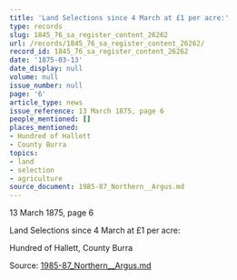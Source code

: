```yaml
---
title: 'Land Selections since 4 March at £1 per acre:'
type: records
slug: 1845_76_sa_register_content_26262
url: /records/1845_76_sa_register_content_26262/
record_id: 1845_76_sa_register_content_26262
date: '1875-03-13'
date_display: null
volume: null
issue_number: null
page: '6'
article_type: news
issue_reference: 13 March 1875, page 6
people_mentioned: []
places_mentioned:
- Hundred of Hallett
- County Burra
topics:
- land
- selection
- agriculture
source_document: 1985-87_Northern__Argus.md
---
```


13 March 1875, page 6

Land Selections since 4 March at £1 per acre:

Hundred of Hallett, County Burra

Source: [1985-87_Northern__Argus.md](/downloads/markdown/1985-87_Northern__Argus.md)
